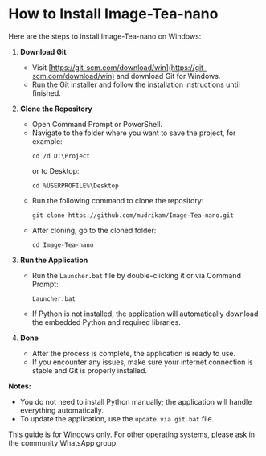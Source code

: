 # How to Install Image-Tea-nano

Here are the steps to install Image-Tea-nano on Windows:

1. **Download Git**
   - Visit [https://git-scm.com/download/win](https://git-scm.com/download/win) and download Git for Windows.
   - Run the Git installer and follow the installation instructions until finished.

2. **Clone the Repository**
   - Open Command Prompt or PowerShell.
   - Navigate to the folder where you want to save the project, for example:
     ```
     cd /d D:\Project
     ```
     or to Desktop:
     ```
     cd %USERPROFILE%\Desktop
     ```
   - Run the following command to clone the repository:
     ```
     git clone https://github.com/mudrikam/Image-Tea-nano.git
     ```
   - After cloning, go to the cloned folder:
     ```
     cd Image-Tea-nano
     ```

3. **Run the Application**
   - Run the `Launcher.bat` file by double-clicking it or via Command Prompt:
     ```
     Launcher.bat
     ```
   - If Python is not installed, the application will automatically download the embedded Python and required libraries.

4. **Done**
   - After the process is complete, the application is ready to use.
   - If you encounter any issues, make sure your internet connection is stable and Git is properly installed.

**Notes:**
- You do not need to install Python manually; the application will handle everything automatically.
- To update the application, use the `update via git.bat` file.

This guide is for Windows only. For other operating systems, please ask in the community WhatsApp group.
